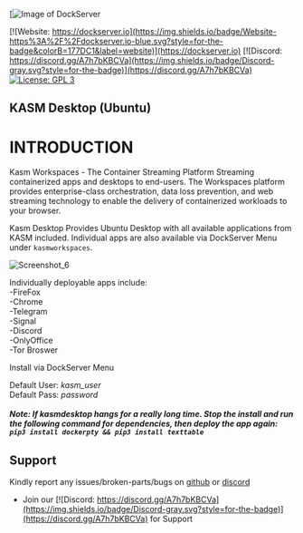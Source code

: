 [![Image of DockServer](/img/logo.png)

[![Website: https://dockserver.io](https://img.shields.io/badge/Website-https%3A%2F%2Fdockserver.io-blue.svg?style=for-the-badge&colorB=177DC1&label=website)](https://dockserver.io)
[![Discord: https://discord.gg/A7h7bKBCVa](https://img.shields.io/badge/Discord-gray.svg?style=for-the-badge)](https://discord.gg/A7h7bKBCVa)
[![License: GPL 3](https://img.shields.io/badge/License-GPL%203-blue.svg?style=for-the-badge&colorB=177DC1&label=license)](LICENSE)

## KASM Desktop (Ubuntu)

# INTRODUCTION

Kasm Workspaces - The Container Streaming Platform
Streaming containerized apps and desktops to end-users. The Workspaces platform provides enterprise-class orchestration, data loss prevention, and web streaming technology to enable the delivery of containerized workloads to your browser.

Kasm Desktop Provides Ubuntu Desktop with all available applications from KASM included. Individual apps are also available via DockServer Menu under `kasmworkspaces`.




![Screenshot_6](https://user-images.githubusercontent.com/23133649/136709038-f63d824a-187d-4584-96d8-94b535c815f5.png)







Individually deployable apps include:
<br />
-FireFox
<br />
-Chrome
<br />
-Telegram
<br />
-Signal
<br />
-Discord
<br />
-OnlyOffice
<br />
-Tor Broswer
<br />

Install via DockServer Menu

Default User: _kasm_user_
<br />
Default Pass: _password_
<br />
<br />
***Note: If kasmdesktop hangs for a really long time. Stop the install and run the following command for dependencies, then deploy the app again: `pip3 install dockerpty && pip3 install texttable`***

## Support

Kindly report any issues/broken-parts/bugs on [github](https://github.com/dockserver/dockserver/issues) or [discord](https://discord.gg/A7h7bKBCVa)

* Join our [![Discord: https://discord.gg/A7h7bKBCVa](https://img.shields.io/badge/Discord-gray.svg?style=for-the-badge)](https://discord.gg/A7h7bKBCVa) for Support
